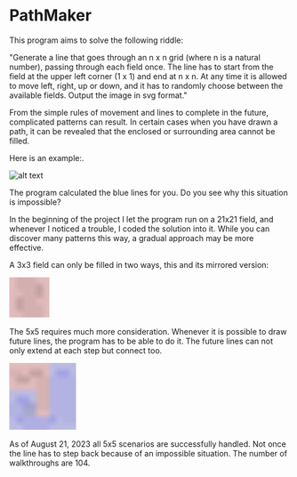 # PathMaker

This program aims to solve the following riddle:

"Generate a line that goes through an n x n grid (where n is a natural number), passing through each field once. The line has to start from the field at the upper left corner (1 x 1) and end at n x n. At any time it is allowed to move left, right, up or down, and it has to randomly choose between the available fields.
Output the image in svg format."
 
From the simple rules of movement and lines to complete in the future, complicated patterns can result. In certain cases when you have drawn a path, it can be revealed that the enclosed or surrounding area cannot be filled.

Here is an example:.

![alt text](https://github.com/fodorbalint/PathMaker/blob/main/References/0701_1.svg)

The program calculated the blue lines for you. Do you see why this situation is impossible?

In the beginning of the project I let the program run on a 21x21 field, and whenever I noticed a trouble, I coded the solution into it. While you can discover many patterns this way, a gradual approach may be more effective.

A 3x3 field can only be filled in two ways, this and its mirrored version:

<img src="References/project/3x3.svg" width="14.3%"/>

The 5x5 requires much more consideration. Whenever it is possible to draw future lines, the program has to be able to do it. The future lines can not only extend at each step but connect too.

<img src="References/0806.svg" width="23.8%"/>

As of August 21, 2023 all 5x5 scenarios are successfully handled. Not once the line has to step back because of an impossible situation.
The number of walkthroughs are 104.

